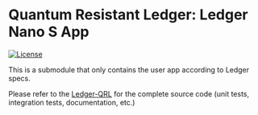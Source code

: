 # Quantum Resistant Ledger: Ledger Nano S App
[![License](https://img.shields.io/badge/License-Apache%202.0-blue.svg)](https://opensource.org/licenses/Apache-2.0)

This is a submodule that only contains the user app according to Ledger specs.

Please refer to the [Ledger-QRL](https://github.com/ZondaX/ledger-qrl) for the complete source code (unit tests, integration tests, documentation, etc.)  
